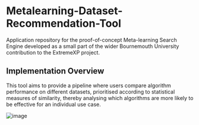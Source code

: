 # Metalearning-Dataset-Recommendation-Tool
Application repository for the proof-of-concept Meta-learning Search Engine developed as a small part of the wider Bournemouth University contribution to the ExtremeXP project.

## Implementation Overview
This tool aims to provide a pipeline where users compare algorithm performance on different datasets, prioritised according to statistical measures of similarity, thereby analysing which algorithms are more likely to be effective for an individual use case.

![image](https://github.com/user-attachments/assets/bc999c48-470f-46ac-9fd1-b4ed9227feb2)

